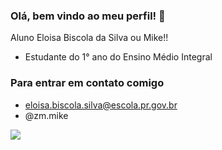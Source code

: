 ### Olá, bem vindo ao meu perfil! 🍰

Aluno Eloisa Biscola da Silva ou Mike!! 

- Estudante do 1° ano do Ensino Médio Integral

### Para entrar em contato comigo
- eloisa.biscola.silva@escola.pr.gov.br
- @zm.mike

![](https://media.discordapp.net/attachments/1151542608523448352/1158453987528429638/f3f5209146c2374b3bc0f3a4c641a81b.gif?ex=651c4dd9&is=651afc59&hm=3bff2bf798ed9da9f953a4ae981f6284aa30f65bbde70ac5830e2fe3b8d0e5bd&)
